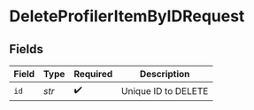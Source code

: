 # DeleteProfilerItemByIDRequest


## Fields

| Field               | Type                | Required            | Description         |
| ------------------- | ------------------- | ------------------- | ------------------- |
| `id`                | *str*               | :heavy_check_mark:  | Unique ID to DELETE |